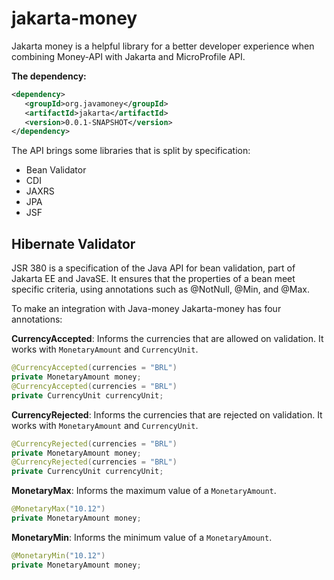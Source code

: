 # jakarta-money

Jakarta money is a helpful library for a better developer experience when combining Money-API with Jakarta and MicroProfile API.

**The dependency:**

```xml
<dependency>
   <groupId>org.javamoney</groupId>
   <artifactId>jakarta</artifactId>
   <version>0.0.1-SNAPSHOT</version>
</dependency>
```

The API brings some libraries that is split by specification:

* Bean Validator
* CDI
* JAXRS
* JPA
* JSF

## Hibernate Validator

JSR 380 is a specification of the Java API for bean validation, part of Jakarta EE and JavaSE. It ensures that the properties of a bean meet specific criteria, using annotations such as @NotNull, @Min, and @Max.

To make an integration with Java-money Jakarta-money has four annotations:

**CurrencyAccepted**: Informs the currencies that are allowed on validation. It works with `MonetaryAmount` and `CurrencyUnit`.

```java
@CurrencyAccepted(currencies = "BRL")
private MonetaryAmount money;
@CurrencyAccepted(currencies = "BRL")
private CurrencyUnit currencyUnit;
```

**CurrencyRejected**: Informs the currencies that are rejected on validation. It works with `MonetaryAmount` and `CurrencyUnit`.

```java
@CurrencyRejected(currencies = "BRL")
private MonetaryAmount money;
@CurrencyRejected(currencies = "BRL")
private CurrencyUnit currencyUnit;
```
**MonetaryMax**: Informs the maximum value of a `MonetaryAmount`.

```java
@MonetaryMax("10.12")
private MonetaryAmount money;
```
**MonetaryMin**: Informs the minimum value of a `MonetaryAmount`.
```java
@MonetaryMin("10.12")
private MonetaryAmount money;
```

